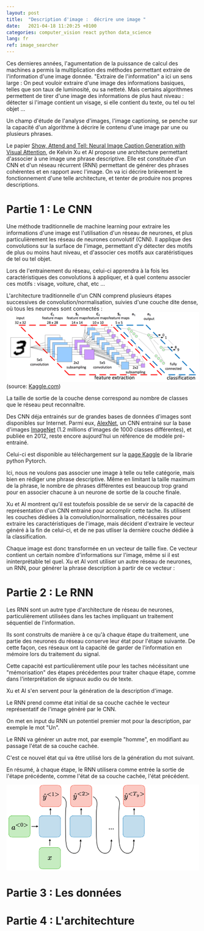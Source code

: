 ```yaml
---
layout: post
title:  "Description d'image :  décrire une image "
date:   2021-04-18 11:20:25 +0100
categories: computer_vision react python data_science
lang: fr
ref: image_searcher
---
```


Ces dernieres années, l'agumentation de la puissance de calcul des machines a permis la multiplication des méthodes permettant extraire de l'information d'une image donnée. "Extraire de l'information" a ici un sens large : On peut vouloir extraire d'une image des informations basiques, telles que son taux de luminosité, ou sa netteté. Mais certains algorithmes permettent de tirer d'une image des informations de plus haut niveau : détecter si l'image contient un visage, si elle contient du texte, ou tel ou tel objet ...

Un champ d'étude de l'analyse d'images, l'image captioning, se penche sur la capacité d'un algorithme à décrire le contenu d'une image par une ou plusieurs phrases.

Le papier [Show, Attend and Tell: Neural Image Caption Generation with Visual Attention](https://arxiv.org/abs/1502.03044), de Kelvin Xu et Al propose une architecture permettant d'associer à une image une phrase descriptive. Elle est constituée d'un CNN et d'un réseau récurrent (RNN) permettant de générer des phrases cohérentes et en rapport avec l'image. On va ici décrire brièvement le fonctionnement d'une telle architecture, et tenter de produire nos propres descriptions.



# Partie 1 : Le CNN

Une méthode traditionnelle de machine learning pour extraire les informations d'une image est l'utilisation d'un réseau de neurones, et plus particulièrement les réseau de neurones convolutif (CNN). Il applique des convolutions sur la surface de l'image, permettant d'y détecter des motifs de plus ou moins haut niveau, et d'associer ces motifs aux caratéristiques de tel ou tel objet. 

Lors de l'entrainement du réseau, celui-ci apprendra à la fois les caractéristiques des convolutions à appliquer, et à quel contenu associer ces motifs : visage, voiture, chat, etc ...



L'architecture traditionnelle d'un CNN comprend plusieurs étapes successives de convolution/normalisation, suivies d'une couche dite dense, où tous les neurones sont connectés : 
![img1](/assets/images/img_captioning/im1.png)
(source: [Kaggle.com](https://www.kaggle.com/cdeotte/how-to-choose-cnn-architecture-mnist))

La taille de sortie de la couche dense correspond au nombre de classes que le réseau peut reconnaître. 

Des CNN déja entrainés sur de grandes bases de données d'images sont disponibles sur Internet. Parmi eux, [AlexNet](https://papers.nips.cc/paper/2012/file/c399862d3b9d6b76c8436e924a68c45b-Paper.pdf), un CNN entrainé sur la base d'images [ImageNet](http://www.image-net.org/) (1.2 millions d'images de 1000 classes différentes), et publiée en 2012, reste encore aujourd'hui un référence de modèle pré-entrainé.


Celui-ci est disponible au téléchargement sur la [page Kaggle](https://www.kaggle.com/pytorch/alexnet) de la librarie python Pytorch. 



Ici, nous ne voulons pas associer une image à telle ou telle catégorie, mais bien en rédiger une phrase descriptive. Même en limitant la taille maximum de la phrase, le nombre de phrases différentes est beaucoup trop grand pour en associer chacune à un neurone de sortie de la couche finale.

Xu et Al montrent qu'il est toutefois possible de se servir de la capacité de représentation d'un CNN entrainé pour accomplir cette tache. Ils utilisent les couches dédiées à la convolution/normalisation, nécéssaires pour extraire les caractéristiques de l'image, mais décident d'extraire le vecteur généré à la fin de celui-ci, et de ne pas utliser la dernière couche dédiée à la classification. 

Chaque image est donc transformée en un vecteur de taille fixe. Ce vecteur contient un certain nombre d'informations sur l'image, même si il est ininterprétable tel quel. Xu et Al vont utiliser un autre réseau de neurones, un RNN, pour générer la phrase description à partir de ce vecteur : 

# Partie 2 : Le RNN

Les RNN sont un autre type d'architecture de réseau de neurones, particulièrement utilisées dans les taches impliquant un traitement séquentiel de l'information.

Ils sont construits de manière à ce qu'à chaque étape du traitement, une partie des neurones du réseau conserve leur état pour l'étape suivante. De cette façon, ces réseaux ont la capacité de garder de l'information en mémoire lors du traitement du signal.

Cette capacité est particulièrement utile pour les taches nécéssitant une "mémorisation" des étapes précédentes pour traiter chaque étape, comme dans l'interprétation de signaux audio ou de texte. 




Xu et Al s'en servent pour la génération de la description d'image.

Le RNN prend comme état initial de sa couche cachée le vecteur représentatif de l'image généré par le CNN. 

On met en input du RNN un potentiel premier mot pour la description, par exemple le mot "Un". 

Le RNN va générer un autre mot, par exemple "homme", en modifiant au passage l'état de sa couche cachée.

C'est ce nouvel état qui va être utilisé lors de la génération du mot suivant.

En résumé, à chaque étape, le RNN utilisera comme entrée la sortie de l'étape précédente, comme l'état de sa couche cachée, l'état précédent.

![img2](/assets/images/img_captioning/im2.png)




# Partie 3 : Les données


# Partie 4 : L'architechture